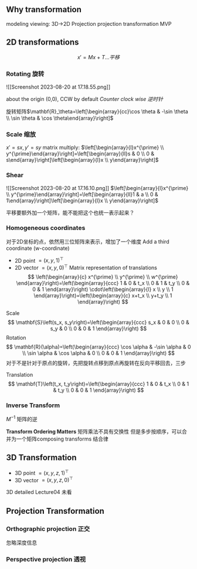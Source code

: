 ## Why transformation

modeling
viewing: 3D->2D Projection
projection transformation
MVP

## 2D transformations
$$x' = M x + T...平移$$
### Rotating 旋转
![[Screenshot 2023-08-20 at 17.18.55.png]]

about the origin (0,0), CCW by default *Counter clock wise 逆时针*

旋转矩阵$\mathbf{R}_\theta=\left[\begin{array}{cc}\cos \theta & -\sin \theta \\ \sin \theta & \cos \theta\end{array}\right]$

### Scale 缩放
$x'=sx, y'=sy$
matrix multiply:
$\left[\begin{array}{l}x^{\prime} \\ y^{\prime}\end{array}\right]=\left[\begin{array}{ll}s & 0 \\ 0 & s\end{array}\right]\left[\begin{array}{l}x \\ y\end{array}\right]$

### Shear
![[Screenshot 2023-08-20 at 17.16.10.png]]
$\left[\begin{array}{l}x^{\prime} \\ y^{\prime}\end{array}\right]=\left[\begin{array}{ll}1 & a \\ 0 & 1\end{array}\right]\left[\begin{array}{l}x \\ y\end{array}\right]$

平移要额外加一个矩阵，能不能把这个也统一表示起来？
### Homogeneous coordinates
对于2D坐标的点，依然用三位矩阵来表示，增加了一个维度
Add a third coordinate (w-coordinate)
- 2D point $=(x, y, 1)^{\top}$
- 2D vector $=(x, y, 0)^{\top}$
Matrix representation of translations
$$
\left(\begin{array}{c}
x^{\prime} \\
y^{\prime} \\
w^{\prime}
\end{array}\right)=\left(\begin{array}{ccc}
1 & 0 & t_x \\
0 & 1 & t_y \\
0 & 0 & 1
\end{array}\right) \cdot\left(\begin{array}{l}
x \\
y \\
1
\end{array}\right)=\left(\begin{array}{c}
x+t_x \\
y+t_y \\
1
\end{array}\right)
$$

Scale
$$
\mathbf{S}\left(s_x, s_y\right)=\left(\begin{array}{ccc}
s_x & 0 & 0 \\
0 & s_y & 0 \\
0 & 0 & 1
\end{array}\right)
$$
Rotation
$$
\mathbf{R}(\alpha)=\left(\begin{array}{ccc}
\cos \alpha & -\sin \alpha & 0 \\
\sin \alpha & \cos \alpha & 0 \\
0 & 0 & 1
\end{array}\right)
$$
对于不是针对于原点的旋转，先把旋转点移到原点再旋转在反向平移回去，三步

Translation
$$
\mathbf{T}\left(t_x, t_y\right)=\left(\begin{array}{ccc}
1 & 0 & t_x \\
0 & 1 & t_y \\
0 & 0 & 1
\end{array}\right)
$$

### Inverse Transform
$M^{-1}$
矩阵的逆

**Transform Ordering Matters**
矩阵乘法不具有交换性
但是多步按顺序，可以合并为一个矩阵composing transforms 结合律
## 3D Transformation

- 3D point $=(x, y, z, 1)^{\top}$
- 3D vector $=(x, y, z, 0)^{\top}$

3D detailed Lecture04 未看

## Projection Transformation

### Orthographic projection 正交
忽略深度信息

### Perspective projection 透视

